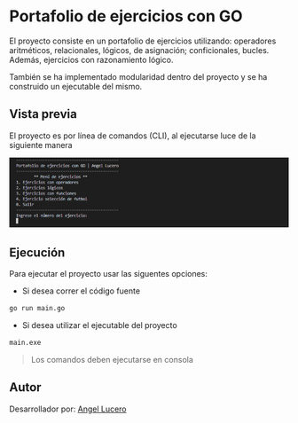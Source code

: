 # Portafolio de ejercicios con GO

El proyecto consiste en un portafolio de ejercicios utilizando: operadores aritméticos, relacionales, lógicos, de asignación; conficionales, bucles. Además, ejercicios con razonamiento lógico.

También se ha implementado modularidad dentro del proyecto y se ha construido un ejecutable del mismo.

## Vista previa

El proyecto es por línea de comandos (CLI), al ejecutarse luce de la siguiente manera

![Go](imgs/go_run.png)

## Ejecución

Para ejecutar el proyecto usar las siguentes opciones:

- Si desea correr el código fuente

```bash
go run main.go
```

- Si desea utilizar el ejecutable del proyecto

```bash
main.exe
```

> Los comandos deben ejecutarse en consola

## Autor

Desarrollador por: [Angel Lucero](https://www.linkedin.com/in/angellucero/)
